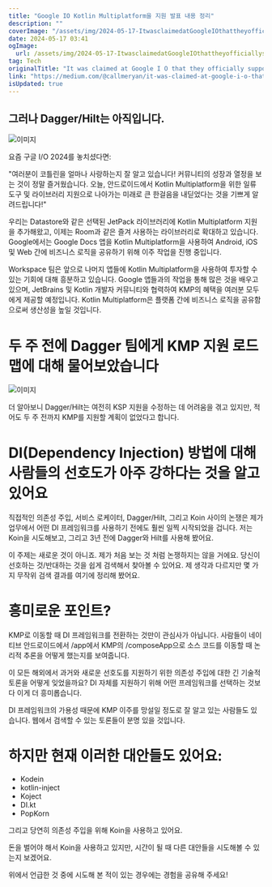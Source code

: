 ```yaml
---
title: "Google IO Kotlin Multiplatform을 지원 발표 내용 정리"
description: ""
coverImage: "/assets/img/2024-05-17-ItwasclaimedatGoogleIOthattheyofficiallysupportKotlinMultiplatform_0.png"
date: 2024-05-17 03:41
ogImage:
  url: /assets/img/2024-05-17-ItwasclaimedatGoogleIOthattheyofficiallysupportKotlinMultiplatform_0.png
tag: Tech
originalTitle: "It was claimed at Google I O that they officially support Kotlin Multiplatform"
link: "https://medium.com/@callmeryan/it-was-claimed-at-google-i-o-that-they-officially-support-kotlin-multiplatform-545b2178b638"
isUpdated: true
---
```


## 그러나 Dagger/Hilt는 아직입니다.

![이미지](/assets/img/2024-05-17-ItwasclaimedatGoogleIOthattheyofficiallysupportKotlinMultiplatform_0.png)

요즘 구글 I/O 2024를 놓치셨다면:

"여러분이 코틀린을 얼마나 사랑하는지 잘 알고 있습니다! 커뮤니티의 성장과 열정을 보는 것이 정말 즐거웠습니다. 오늘, 안드로이드에서 Kotlin Multiplatform을 위한 일류 도구 및 라이브러리 지원으로 나아가는 미래로 큰 한걸음을 내딛었다는 것을 기쁘게 알려드립니다!"

<!-- seedividend - 사각형 -->

<ins class="adsbygoogle"
     style="display:block"
     data-ad-client="ca-pub-4877378276818686"
     data-ad-slot="1898504329"
     data-ad-format="auto"
     data-full-width-responsive="true"></ins>

<script>
     (adsbygoogle = window.adsbygoogle || []).push({});
</script>

우리는 Datastore와 같은 선택된 JetPack 라이브러리에 Kotlin Multiplatform 지원을 추가해왔고, 이제는 Room과 같은 즐겨 사용하는 라이브러리로 확대하고 있습니다. Google에서는 Google Docs 앱을 Kotlin Multiplatform을 사용하여 Android, iOS 및 Web 간에 비즈니스 로직을 공유하기 위해 이주 작업을 진행 중입니다.

Workspace 팀은 앞으로 나머지 앱들에 Kotlin Multiplatform을 사용하여 투자할 수 있는 기회에 대해 흥분하고 있습니다. Google 앱들과의 작업을 통해 많은 것을 배우고 있으며, JetBrains 및 Kotlin 개발자 커뮤니티와 협력하여 KMP의 혜택을 여러분 모두에게 제공할 예정입니다. Kotlin Multiplatform은 플랫폼 간에 비즈니스 로직을 공유함으로써 생산성을 높일 것입니다.

# 두 주 전에 Dagger 팀에게 KMP 지원 로드맵에 대해 물어보았습니다

![이미지](/assets/img/2024-05-17-ItwasclaimedatGoogleIOthattheyofficiallysupportKotlinMultiplatform_1.png)

<!-- seedividend - 사각형 -->

<ins class="adsbygoogle"
     style="display:block"
     data-ad-client="ca-pub-4877378276818686"
     data-ad-slot="1898504329"
     data-ad-format="auto"
     data-full-width-responsive="true"></ins>

<script>
     (adsbygoogle = window.adsbygoogle || []).push({});
</script>

더 알아보니 Dagger/Hilt는 여전히 KSP 지원을 수정하는 데 어려움을 겪고 있지만, 적어도 두 주 전까지 KMP를 지원할 계획이 없었다고 합니다.

# DI(Dependency Injection) 방법에 대해 사람들의 선호도가 아주 강하다는 것을 알고 있어요

직접적인 의존성 주입, 서비스 로케이터, Dagger/Hilt, 그리고 Koin 사이의 논쟁은 제가 업무에서 어떤 DI 프레임워크를 사용하기 전에도 훨씬 일찍 시작되었을 겁니다. 저는 Koin을 시도해보고, 그리고 3년 전에 Dagger와 Hilt를 사용해 봤어요.

이 주제는 새로운 것이 아니죠. 제가 처음 보는 것 처럼 논쟁하지는 않을 거에요. 당신이 선호하는 것/반대하는 것을 쉽게 검색해서 찾아볼 수 있어요. 제 생각과 다르지만 몇 가지 무작위 검색 결과를 여기에 정리해 봤어요.

<!-- seedividend - 사각형 -->

<ins class="adsbygoogle"
     style="display:block"
     data-ad-client="ca-pub-4877378276818686"
     data-ad-slot="1898504329"
     data-ad-format="auto"
     data-full-width-responsive="true"></ins>

<script>
     (adsbygoogle = window.adsbygoogle || []).push({});
</script>

# 흥미로운 포인트?

KMP로 이동할 때 DI 프레임워크를 전환하는 것만이 관심사가 아닙니다. 사람들이 네이티브 안드로이드에서 /app에서 KMP의 /composeApp으로 소스 코드를 이동할 때 논리적 추론을 어떻게 했는지를 보여줍니다.

이 모든 해외에서 과거와 새로운 선호도를 지원하기 위한 의존성 주입에 대한 긴 기술적 토론을 어떻게 잊었을까요? DI 자체를 지원하기 위해 어떤 프레임워크를 선택하는 것보다 이게 더 흥미롭습니다.

DI 프레임워크의 가용성 때문에 KMP 이주를 망설일 정도로 잘 알고 있는 사람들도 있습니다. 웹에서 검색할 수 있는 토론들이 분명 있을 것입니다.

<!-- seedividend - 사각형 -->

<ins class="adsbygoogle"
     style="display:block"
     data-ad-client="ca-pub-4877378276818686"
     data-ad-slot="1898504329"
     data-ad-format="auto"
     data-full-width-responsive="true"></ins>

<script>
     (adsbygoogle = window.adsbygoogle || []).push({});
</script>

# 하지만 현재 이러한 대안들도 있어요:

- Kodein
- kotlin-inject
- Koject
- DI.kt
- PopKorn

그리고 당연히 의존성 주입을 위해 Koin을 사용하고 있어요.

돈을 벌어야 해서 Koin을 사용하고 있지만, 시간이 될 때 다른 대안들을 시도해볼 수 있는지 보겠어요.

<!-- seedividend - 사각형 -->

<ins class="adsbygoogle"
     style="display:block"
     data-ad-client="ca-pub-4877378276818686"
     data-ad-slot="1898504329"
     data-ad-format="auto"
     data-full-width-responsive="true"></ins>

<script>
     (adsbygoogle = window.adsbygoogle || []).push({});
</script>

위에서 언급한 것 중에 시도해 본 적이 있는 경우에는 경험을 공유해 주세요!
